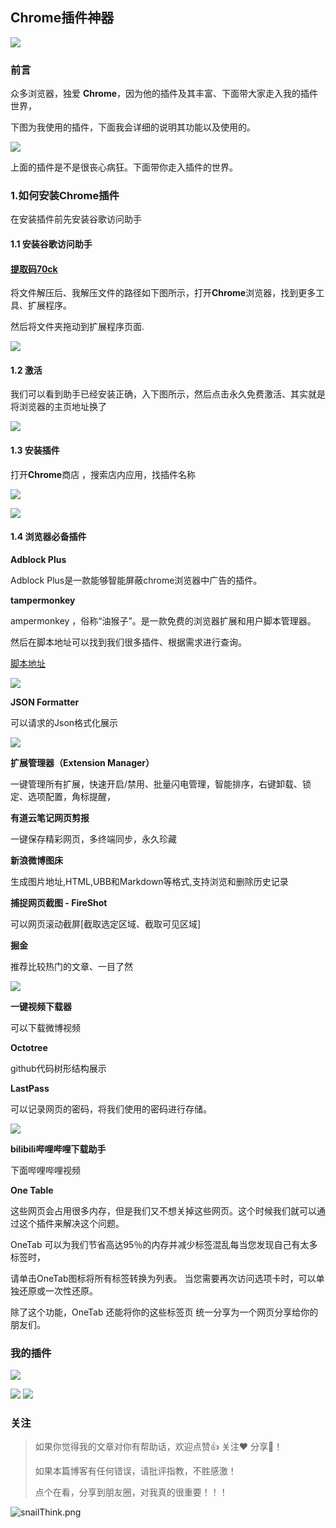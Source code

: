 ## Chrome插件神器

![](https://pic.downk.cc/item/5f1eb92614195aa594d415a5.png)

### 前言

众多浏览器，独爱 **Chrome**，因为他的插件及其丰富、下面带大家走入我的插件世界，

下图为我使用的插件，下面我会详细的说明其功能以及使用的。

![](https://pic.downk.cc/item/5f1eb56714195aa594d1da7d.png)

上面的插件是不是很丧心病狂。下面带你走入插件的世界。

### 1.如何安装**Chrome**插件

在安装插件前先安装谷歌访问助手 

#### 1.1 安装谷歌访问助手

#### [提取码70ck](https://pan.baidu.com/s/1MlNcAaEcPNH0gfmJFv6lXA) 

将文件解压后、我解压文件的路径如下图所示，打开**Chrome**浏览器，找到更多工具、扩展程序。

然后将文件夹拖动到扩展程序页面.

![](https://pic.downk.cc/item/5f1eb56714195aa594d1da7f.png)



####  1.2 激活

 我们可以看到助手已经安装正确，入下图所示，然后点击永久免费激活、其实就是将浏览器的主页地址换了

![](https://pic.downk.cc/item/5f1eb56714195aa594d1da81.png)

#### 1.3 安装插件

打开**Chrome**商店 ，搜索店内应用，找插件名称

![](https://pic.downk.cc/item/5f1eb56714195aa594d1da83.png)



![](https://pic.downk.cc/item/5f1eb56714195aa594d1da85.png)



#### 1.4 **浏览器必备插件**

**Adblock Plus**  

 Adblock Plus是一款能够智能屏蔽chrome浏览器中广告的插件。 



**tampermonkey**

 ampermonkey ，俗称“油猴子”。是一款免费的浏览器扩展和用户脚本管理器。 

然后在脚本地址可以找到我们很多插件、根据需求进行查询。

[脚本地址](https://greasyfork.org/zh-CN)

![](https://pic.downk.cc/item/5f1eb5d214195aa594d21baa.png)



**JSON Formatter**

可以请求的Json格式化展示

![](https://pic.downk.cc/item/5f1eb5d214195aa594d21baf.png)

**扩展管理器（Extension Manager）**

  一键管理所有扩展，快速开启/禁用、批量闪电管理，智能排序，右键卸载、锁定、选项配置，角标提醒，



**有道云笔记网页剪报**

 一键保存精彩网页，多终端同步，永久珍藏 



**新浪微博图床**

 生成图片地址,HTML,UBB和Markdown等格式,支持浏览和删除历史记录 



**捕捉网页截图 - FireShot**

可以网页滚动截屏[截取选定区域、截取可见区域]



**掘金** 

推荐比较热门的文章、一目了然

![](https://pic.downk.cc/item/5f1eb5d214195aa594d21bc1.png)



**一键视频下载器**

可以下载微博视频



 **Octotree**

github代码树形结构展示



**LastPass**

可以记录网页的密码，将我们使用的密码进行存储。

![](https://pic.downk.cc/item/5f1eb5d214195aa594d21bd1.png)

 

**bilibili哔哩哔哩下载助手**

下面哔哩哔哩视频



**One Table**

 这些网页会占用很多内存，但是我们又不想关掉这些网页。这个时候我们就可以通过这个插件来解决这个问题。 

 OneTab 可以为我们节省高达95％的内存并减少标签混乱每当您发现自己有太多标签时，

请单击OneTab图标将所有标签转换为列表。 当您需要再次访问选项卡时，可以单独还原或一次性还原。 

 除了这个功能，OneTab 还能将你的这些标签页 统一分享为一个网页分享给你的朋友们。 



### 我的插件

![](https://pic.downk.cc/item/5f1eb5d214195aa594d21bd4.png)



![](https://pic.downk.cc/item/5f1eb63514195aa594d255e5.png)
![](https://pic.downk.cc/item/5f1eb63514195aa594d255e7.png)



### 关注

>如果你觉得我的文章对你有帮助话，欢迎点赞👍 关注❤️ 分享👥！
>
>如果本篇博客有任何错误，请批评指教，不胜感激！
>
>点个在看，分享到朋友圈，对我真的很重要！！！


![snailThink.png](http://ww1.sinaimg.cn/large/006aMktPgy1gdegzjxv6yj30go0gogmi.jpg)